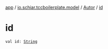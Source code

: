 [app](../../index.md) / [io.schiar.tccboilerplate.model](../index.md) / [Autor](index.md) / [id](./id.md)

# id

`val id: `[`String`](https://kotlinlang.org/api/latest/jvm/stdlib/kotlin/-string/index.html)